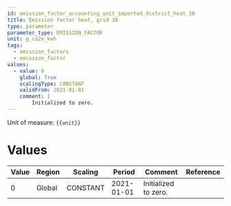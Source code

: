 ```yaml
---
id: emission_factor_accounting_unit_imported_district_heat_10
title: Emission factor heat, grid 10
type: parameter
parameter_type: EMISSION_FACTOR
unit: g_co2e_kwh
tags:
  - emission_factors
  - emission_factor
values:
  - value: 0
    global: True
    scalingType: CONSTANT
    validFrom: 2021-01-01
    comment: |
        Initialized to zero.
---
```



Unit of measure: `{{unit}}`


# Values


| Value | Region | Scaling | Period | Comment | Reference |
|-------|--------|---------|--------|---------|-----------|
| 0 | Global | CONSTANT | 2021-01-01 | Initialized to zero. |  |


